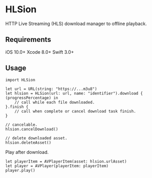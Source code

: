 # HLSion

HTTP Live Streaming (HLS) download manager to offline playback.

## Requirements
iOS 10.0+
Xcode 8.0+
Swift 3.0+

## Usage

```
import HLSion

let url = URL(string: "https://...m3u8")
let hlsion = HLSion(url: url, name: "identifier").download { (progressPercentage) in
    // call while each file downloaded.
}.finish {
    // call when complete or cancel download task finish.
}

// cancelable.
hlsion.cancelDownload()

// delete downloaded asset.
hlsion.deleteAsset()
```

Play after download.

```
let playerItem = AVPlayerItem(asset: hlsion.urlAsset)
let player = AVPlayer(playerItem: playerItem)
player.play()
```

